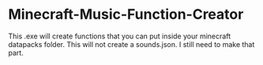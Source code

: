 # Minecraft-Music-Function-Creator
This .exe will create functions that you can put inside your minecraft datapacks folder. This will not create a sounds.json. I still need to make that part.
